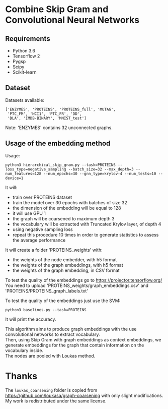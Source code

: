 # Combine Skip Gram and Convolutional Neural Networks

## Requirements

+ Python 3.6
+ Tensorflow 2
+ Pygsp
+ Scipy
+ Scikit-learn

## Dataset

Datasets available:

```
['ENZYMES', 'PROTEINS', 'PROTEINS_full', 'MUTAG',
 'PTC_FM', 'NCI1', 'PTC_FR', 'DD',
 'DLA', 'IMDB-BINARY', 'MNIST_test']
```

Note: 'ENZYMES' contains 32 unconnected graphs.

## Usage of the embedding method

Usage:

```
python3 hierarchical_skip_gram.py --task=PROTEINS --loss_type=negative_sampling --batch_size=32 --max_depth=3 --num_features=128 --num_epochs=30 --gnn_type=krylov-4 --num_tests=10 --device=1
```

It will:

+ train over PROTEINS dataset
+ train the model over 30 epochs with batches of size 32
+ the dimension of the embedding will be equal to 128
+ it will use GPU 1
+ the graph will be coarsened to maximum depth 3
+ the vocabulary will be extracted with Truncated Krylov layer, of depth 4
+ using negative sampling loss
+ repeat this procedure 10 times in order to generate statistics to assess the average performance

It will create a folder 'PROTEINS_weights' with:

+ the weights of the node embedder, with h5 format
+ the weights of the graph embeddings, with h5 format
+ the weights of the graph embedding, in CSV format

To test the quality of the embeddings go to https://projector.tensorflow.org/  
You need to upload 'PROTEINS\_weights/graph\_embeddings.csv' and 'PROTEINS/PROTEINS\_graph\_labels.txt'

To test the quality of the embeddings just use the SVM:

```
python3 baselines.py --task=PROTEINS
```

It will print the accuracy.

This algorithm aims to produce graph embeddings with the use convolutional networks to extract vocabulary.  
Then, using Skip Gram with graph embeddings as context embeddings, we generate embeddings for the graph that contain information on the vocabulary inside.  
The nodes are pooled with Loukas method.

# Thanks

The `loukas_coarsening` folder is copied from https://github.com/loukasa/graph-coarsening with only slight modifications.  
My work is redistributed under the same license.    
